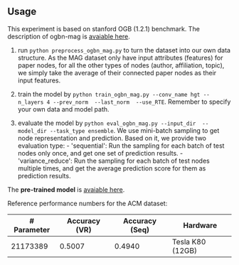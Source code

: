 ## Usage

This experiment is based on stanford OGB (1.2.1) benchmark. The description of ogbn-mag is [avaiable here](https://ogb.stanford.edu/docs/nodeprop/#ogbn-mag).

  1. run ```python preprocess_ogbn_mag.py``` to turn the dataset into our own data structure. As the MAG dataset only have input attributes (features) for paper nodes, for all the other types of nodes (author, affiliation, topic), we simply take the average of their connected paper nodes as their input features.

  2. train the model by ```python train_ogbn_mag.py --conv_name hgt --n_layers 4 --prev_norm  --last_norm  --use_RTE```. Remember to specify your own data and model path.

  3. evaluate the model by ```python eval_ogbn_mag.py --input_dir  --model_dir --task_type ensemble```. We use mini-batch sampling to get node representation and prediction. Based on it, we provide two evaluation type: 
    - 'sequential': Run the sampling for each batch of test nodes only once, and get one set of prediction results.
    - 'variance_reduce':   Run the sampling for each batch of test nodes multiple times, and get the average prediction score for them as prediction results.

The **pre-trained model** is [avaiable here](https://drive.google.com/file/d/1867u-kG_3HjyWg7AeU2XaGH-qRt8GZoN/view?usp=sharing).

Reference performance numbers for the ACM dataset:

| # Parameter          | Accuracy (VR) | Accuracy (Seq)  | Hardware         |
| -------------------  | --------------| --------------  |--------------    |
| 21173389             | 0.5007        | 0.4940          | Tesla K80 (12GB) |
